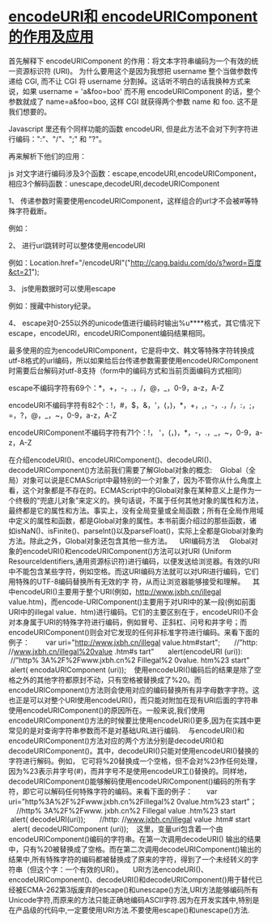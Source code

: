 # [encodeURI和 encodeURIComponent 的作用及应用](https://www.cnblogs.com/jasonxu19900827/p/5286790.html)

首先解释下 encodeURIComponent 的作用：将文本字符串编码为一个有效的统一资源标识符 (URI)。
为什么要用这个是因为我想把 username 整个当做参数传递给 CGI, 而不让 CGI 将 username 分割掉。这话听不明白的话我换种方式来说，如果 username = 'a&foo=boo' 而不用 encodeURIComponent 的话，整个参数就成了 name=a&foo=boo, 这样 CGI 就获得两个参数 name 和 foo. 这不是我们想要的。

Javascript 里还有个同样功能的函数 encodeURI, 但是此方法不会对下列字符进行编码：":"、"/"、";" 和 "?"。

再来解析下他们的应用：

js 对文字进行编码涉及3个函数：escape,encodeURI,encodeURIComponent，相应3个解码函数：unescape,decodeURI,decodeURIComponent

1、 传递参数时需要使用encodeURIComponent，这样组合的url才不会被#等特殊字符截断。

例如：<script language="javascript">document.write('<a href="http://passport.baidu.com/?logout&aid=7& u='+encodeURIComponent("http://cang.baidu.com/bruce42")+'">退出</a& gt;');</script>

2、 进行url跳转时可以整体使用encodeURI

例如：Location.href="/encodeURI"("http://cang.baidu.com/do/s?word=百度&ct=21");

3、 js使用数据时可以使用escape

例如：搜藏中history纪录。

4、 escape对0-255以外的unicode值进行编码时输出%u****格式，其它情况下escape，encodeURI，encodeURIComponent编码结果相同。

最多使用的应为encodeURIComponent，它是将中文、韩文等特殊字符转换成utf-8格式的url编码，所以如果给后台传递参数需要使用encodeURIComponent时需要后台解码对utf-8支持（form中的编码方式和当前页面编码方式相同）

escape不编码字符有69个：*，+，-，.，/，@，_，0-9，a-z，A-Z

encodeURI不编码字符有82个：!，#，$，&，'，(，)，*，+，,，-，.，/，:，;，=，?，@，_，~，0-9，a-z，A-Z

encodeURIComponent不编码字符有71个：!， '，(，)，*，-，.，_，~，0-9，a-z，A-Z

在介绍encodeURI()、encodeURIComponent()、decodeURI()、decodeURIComponent()方法前我们需要了解Global对象的概念:
   Global（全局）对象可以说是ECMAScript中最特别的一个对象了，因为不管你从什么角度上看，这个对象都是不存在的。ECMAScript中的Global对象在某种意义上是作为一个终极的“兜底儿对象”来定义的。换句话说，不属于任何其他对象的属性和方法，最终都是它的属性和方法。事实上，没有全局变量或全局函数；所有在全局作用域中定义的属性和函数，都是Global对象的属性。本书前面介绍过的那些函数，诸如isNaN()、isFinite()、parselnt()以及parseFloat()，实际上全都是Global对象昀方法。除此之外，Global对象还包含其他一些方法。
   URI编码方法
    Global对象的encodeURI()和encodeURIComponent()方法可以对URI (Uniform ResourceIdentifiers,通用资源标识符)进行编码，以便发送给浏览器。有效的URI中不能包含某些字符，例如空格。而这URI编码方法就可以对URI进行编码，它们用特殊的UTF-8编码替换所有无效的字 符，从而让浏览器能够接受和理解。
   其中encodeURI()主要用于整个URI(例如，http://www.jxbh.cn/illegal value.htm)，而encode-URIComponent()主要用于对URI中的某一段(例如前面URI中的illegal value．htm)进行编码。它们的主要区别在于，encodeURI()不会对本身属于URI的特殊字符进行编码，例如冒号、正斜杠、问号和井字号；而encodeURIComponent()则会对它发现的任何非标准字符进行编码。来看下面的例子：
       var uri="http://www.jxbh.cn/illegal value.htm#start";
      //”http: //www.jxbh.cn/illegal%20value .htm#s tart”
      alert(encodeURI (uri)):
      //”http% 3A%2F%2Fwww.jxbh.cn%2 Fillegal%2 0value. htm%23 start”
      alert( encodaURIComponent (uri));
   使用encodeURI()编码后的结果是除了空格之外的其他字符都原封不动，只有空格被替换成了%20。而encodeURIComponent()方法则会使用对应的编码替换所有非字母数字字符。这也正是可以对整个URI使用encodeURI()，而只能对附加在现有URI后面的字符串使用encodeURIComponent()的原因所在。一般来说,我们使用encodeURIComponent()方法的时候要比使用encodeURI()更多,因为在实践中更常见的是对查询字符串参数而不是对基础URL进行编码.
   与encodeURI()和encodeURIComponent()方法对应的两个方法分别是decodeURI()和decodeURIComponent()。其中，decodeURI()只能对使用encodeURI()替换的字符进行解码。例如， 它可将%20替换成一个空格，但不会对%23作任何处理，因为%23表示井字号(#)，而井字号不是使用encodeUR工()替换的。同样地，decodeURIComponent()能够解码使用encodeURIComponent()编码的所有字符，即它可以解码任何特殊字符的编码。来看下面的例子：
      var uri=”http%3A%2F%2Fwww.jxbh.cn%2Fillegal%2 0value.htm%23 start”；
      //http% 3A%2F%2Fwww. jxbh.cn%2 Fillegal value .htm%23 start 
      alert( decodeURI(uri));
      //http: //www.jxbh.cn/illegal value .htm# start
       alert( decodeURIComponent (uri));
   这里，变量uri包含着一个由encodeURIComponent()编码的字符串。在第一次调用decodeURI()
输出的结果中，只有%20被替换成了空格。而在第二次调用decodeURIComponent()输出的结果中,所有特殊字符的编码都被替换成了原来的字符，得到了一个未经转义的字符串（但这个字：一个有效的URI）。
    URI方法encodeURI()、encodeURIComponent()、decodeURI()和decodeURIComponent()用于替代已经被ECMA-262第3版废弃的escape()和unescape()方法,URI方法能够编码所有Unicode字符,而原来的方法只能正确地编码ASCII字符.因为在开发实践中,特别是在产品级的代码中,一定要使用URI方法.不要使用escape()和unescape()方法.

